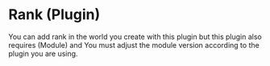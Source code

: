 # Rank (Plugin)
You can add rank in the world you create with this plugin but this plugin also requires (Module) and You must adjust the module version according to the plugin you are using.
